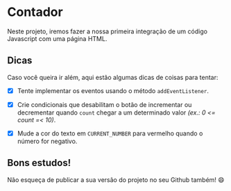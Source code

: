 
# Contador

 <p>Neste projeto, iremos fazer a nossa primeira integração de um código Javascript com uma página HTML.</p>

## Dicas

<p>Caso você queira ir além, aqui estão algumas dicas de coisas para tentar:</p>

- [x] Tente implementar os eventos usando o método ``addEventListener``.

- [x] Crie condicionais que desabilitam o botão de incrementar ou decrementar quando ``count`` chegar a um determinado valor *(ex.: 0 <= count =< 10)*.

- [x] Mude a cor do texto em `CURRENT_NUMBER` para vermelho quando o número for negativo.

## Bons estudos!

Não esqueça de publicar a sua versão do projeto no seu Github também! 😄